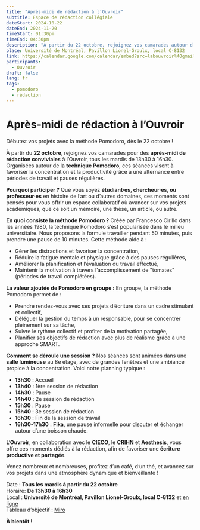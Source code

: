 ```yaml
---
title: "Après-midi de rédaction à l’Ouvroir"
subtitle: Espace de rédaction collégiale
dateStart: 2024-10-22
dateEnd: 2024-11-20
timeStart: 01:30pm
timeEnd: 04:30pm
description: "À partir du 22 octobre, rejoignez vos camarades autour d’une boisson chaude pour des après-midi de rédaction à l’Ouvroir de 13h30 à 16h30. Les séances, suivant la méthode de travail Pomodoro, auront lieu tous les mardis. Que vous soyez étudiant·es, chercheur·es ou professeur·es, soyez les bienvenus !"
place: Université de Montréal, Pavillon Lionel-Groulx, local C-8132
link: https://calendar.google.com/calendar/embed?src=labouvroir%40gmail.com&ctz=America%2FToronto
participants:
  - Ouvroir
draft: false
lang: fr
tags:
  - pomodoro
  - rédaction
---
```


# Après-midi de rédaction à l’Ouvroir

Débutez vos projets avec la méthode Pomodoro, dès le 22 octobre !

À partir du **22 octobre**, rejoignez vos camarades pour des **après-midi de rédaction conviviales** à l’Ouvroir, tous les mardis de 13h30 à 16h30. Organisées autour de la **technique Pomodoro**, ces séances visent à favoriser la concentration et la productivité grâce à une alternance entre périodes de travail et pauses régulières.

**Pourquoi participer ?**
Que vous soyez **étudiant·es, chercheur·es, ou professeur·es** en histoire de l’art ou d’autres domaines, ces moments sont pensés pour vous offrir un espace collaboratif où avancer sur vos projets académiques, que ce soit un mémoire, une thèse, un article, ou autre.

**En quoi consiste la méthode Pomodoro ?**
Créée par Francesco Cirillo dans les années 1980, la technique Pomodoro s’est popularisée dans le milieu universitaire. Nous proposons la formule travailler pendant 50 minutes, puis prendre une pause de 10 minutes. Cette méthode aide à :

- Gérer les distractions et favoriser la concentration,
- Réduire la fatigue mentale et physique grâce à des pauses régulières,
- Améliorer la planification et l’évaluation du travail effectué,
- Maintenir la motivation à travers l’accomplissement de "tomates" (périodes de travail complétées).

**La valeur ajoutée de Pomodoro en groupe :**
En groupe, la méthode Pomodoro permet de :

- Prendre rendez-vous avec ses projets d’écriture dans un cadre stimulant et collectif,
- Déléguer la gestion du temps à un responsable, pour se concentrer pleinement sur sa tâche,
- Suivre le rythme collectif et profiter de la motivation partagée,
- Planifier ses objectifs de rédaction avec plus de réalisme grâce à une approche SMART.

**Comment se déroule une session ?** Nos séances sont animées dans une **salle lumineuse** au 8e étage, avec de grandes fenêtres et une ambiance propice à la concentration. Voici notre planning typique :

- **13h30** : Accueil
- **13h40** : 1ère session de rédaction
- **14h30** : Pause
- **14h40** : 2e session de rédaction
- **15h30** : Pause
- **15h40** : 3e session de rédaction
- **16h30** : Fin de la session de travail
- **16h30-17h30** : **Fika**, une pause informelle pour discuter et échanger autour d’une boisson chaude.

**L’Ouvroir**, en collaboration avec le [**CIECO**](https://cieco.co/fr), le [**CRIHN**](https://www.crihn.org/) et [**Aesthesis**](https://histart.umontreal.ca/ressources-services/associations-etudiantes/), vous offre ces moments dédiés à la rédaction, afin de favoriser une **écriture productive et partagée**.

Venez nombreux et nombreuses, profitez d’un café, d’un thé, et avancez sur vos projets dans une atmosphère dynamique et bienveillante !

Date : **Tous les mardis à partir du 22 octobre**  
Horaire: **De 13h30 à 16h30**  
Local : **Université de Montréal, Pavillon Lionel-Groulx, local C-8132** et [en ligne](https://umontreal.zoom.us/j/82026750685?pwd=9fK1mifgaU9mOrvG0aDBOiMEyWBV5I.1)  
Tableau d’objectif : [Miro](https://miro.com/app/board/uXjVLPLh3Q4=/)   

**À bientôt !**
